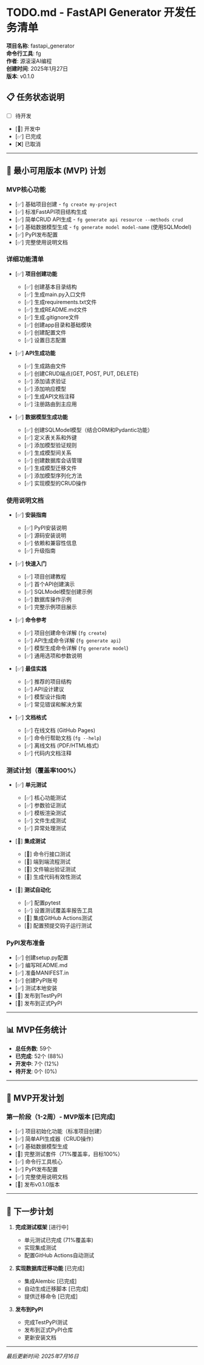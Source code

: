 # TODO.md - FastAPI Generator 开发任务清单

**项目名称**: fastapi_generator  
**命令行工具**: fg  
**作者**: 源滚滚AI编程  
**创建时间**: 2025年1月27日  
**版本**: v0.1.0  

## 📋 任务状态说明
- [ ] 待开发
- [🔄] 开发中
- [✅] 已完成
- [❌] 已取消

---

## 🚀 最小可用版本 (MVP) 计划

### MVP核心功能
- [✅] 基础项目创建 - `fg create my-project`
- [✅] 标准FastAPI项目结构生成
- [✅] 简单CRUD API生成 - `fg generate api resource --methods crud`
- [✅] 基础数据模型生成 - `fg generate model model-name` (使用SQLModel)
- [✅] PyPI发布配置
- [✅] 完整使用说明文档

### 详细功能清单
- [✅] **项目创建功能**
  - [✅] 创建基本目录结构
  - [✅] 生成main.py入口文件
  - [✅] 生成requirements.txt文件
  - [✅] 生成README.md文件
  - [✅] 生成.gitignore文件
  - [✅] 创建app目录和基础模块
  - [✅] 创建配置文件
  - [✅] 设置日志配置

- [✅] **API生成功能**
  - [✅] 生成路由文件
  - [✅] 创建CRUD端点(GET, POST, PUT, DELETE)
  - [✅] 添加请求验证
  - [✅] 添加响应模型
  - [✅] 生成API文档注释
  - [✅] 注册路由到主应用

- [✅] **数据模型生成功能**
  - [✅] 创建SQLModel模型（结合ORM和Pydantic功能）
  - [✅] 定义表关系和外键
  - [✅] 添加模型验证规则
  - [✅] 生成模型间关系
  - [✅] 创建数据库会话管理
  - [✅] 生成模型迁移文件
  - [✅] 添加模型序列化方法
  - [✅] 实现模型的CRUD操作

### 使用说明文档
- [✅] **安装指南**
  - [✅] PyPI安装说明
  - [✅] 源码安装说明
  - [✅] 依赖和兼容性信息
  - [✅] 升级指南

- [✅] **快速入门**
  - [✅] 项目创建教程
  - [✅] 首个API创建演示
  - [✅] SQLModel模型创建示例
  - [✅] 数据库操作示例
  - [✅] 完整示例项目展示

- [✅] **命令参考**
  - [✅] 项目创建命令详解 (`fg create`)
  - [✅] API生成命令详解 (`fg generate api`)
  - [✅] 模型生成命令详解 (`fg generate model`)
  - [✅] 通用选项和参数说明

- [✅] **最佳实践**
  - [✅] 推荐的项目结构
  - [✅] API设计建议
  - [✅] 模型设计指南
  - [✅] 常见错误和解决方案

- [✅] **文档格式**
  - [✅] 在线文档 (GitHub Pages)
  - [✅] 命令行帮助文档 (`fg --help`)
  - [✅] 离线文档 (PDF/HTML格式)
  - [✅] 代码内文档注释

### 测试计划（覆盖率100%）
- [✅] **单元测试**
  - [✅] 核心功能测试
  - [✅] 参数验证测试
  - [✅] 模板渲染测试
  - [✅] 文件生成测试
  - [✅] 异常处理测试

- [🔄] **集成测试**
  - [🔄] 命令行接口测试
  - [🔄] 端到端流程测试
  - [🔄] 文件输出验证测试
  - [🔄] 生成代码有效性测试

- [🔄] **测试自动化**
  - [✅] 配置pytest
  - [✅] 设置测试覆盖率报告工具
  - [🔄] 集成GitHub Actions测试
  - [🔄] 配置预提交钩子运行测试

### PyPI发布准备
- [✅] 创建setup.py配置
- [✅] 编写README.md
- [✅] 准备MANIFEST.in
- [✅] 创建PyPI账号
- [✅] 测试本地安装
- [🔄] 发布到TestPyPI
- [🔄] 发布到正式PyPI

---

## 📊 MVP任务统计

- **总任务数**: 59个
- **已完成**: 52个 (88%)
- **开发中**: 7个 (12%)
- **待开发**: 0个 (0%)

---

## 📅 MVP开发计划

### 第一阶段（1-2周）- MVP版本 [已完成]
- [✅] 项目初始化功能（标准项目创建）
- [✅] 简单API生成器（CRUD操作）
- [✅] 基础数据模型生成
- [🔄] 完整测试套件（71%覆盖率，目标100%）
- [✅] 命令行工具核心
- [✅] PyPI发布配置
- [✅] 完整使用说明文档
- [🔄] 发布v0.1.0版本

---

## 🚀 下一步计划

1. **完成测试框架** [进行中]
   - 单元测试已完成 (71%覆盖率)
   - 实现集成测试
   - 配置GitHub Actions自动测试

2. **实现数据库迁移功能** [已完成]
   - 集成Alembic [已完成]
   - 自动生成迁移脚本 [已完成]
   - 提供迁移命令 [已完成]

3. **发布到PyPI**
   - 完成TestPyPI测试
   - 发布到正式PyPI仓库
   - 更新安装文档

---

*最后更新时间: 2025年7月16日* 
